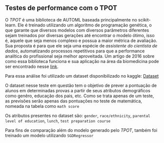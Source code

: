 ## Testes de performance com o TPOT

O *TPOT* é uma biblioteca de AUTOML baseada principalmente no scikit-learn. Ele é treinado utilizando um algoritmo de programação genética, o que garante que diversos modelos com diversos parâmetros diferentes sejam treinados por diversas gerações até encontrar o modelo ótimo, isso é, aquele que seja menos complexo e possua a maior métrica de avaliação. Sua proposta é para que ele seja uma espécie de *assistente do cientista de dados*, automatizando processos repetitivos para que a performance analítica do profissional seja melhor aproveitada.
Um artigo de 2016 sobre como essa biblioteca funciona e sua aplicação na área da biomedicina pode ser encontrado nesse [link](https://link.springer.com/chapter/10.1007/978-3-319-31204-0_9).

Para essa análise foi utilizado um dataset disponibilizado no kaggle: [Dataset](https://www.kaggle.com/datasets/rkiattisak/student-performance-in-mathematics?resource=download)

O dataset nesse teste em questão tem o objetivo de prever a pontuação de alunos em determinadas provas a partir de seus atributos demográficos como genêro, educação dos pais, etc.
Como se trata apenas de um teste, as previsões serão apenas das pontuações no teste de matemática, nomeada na tabela como `math score`

Os atributos presentes no dataset são:
`gender`, `race/ethnicity`, `parental level of education`, `lunch`, `test preparation course`

Para fins de comparação além do modelo generado pelo *TPOT*, também foi treinado um modelo utilizando `SGDRegressor`